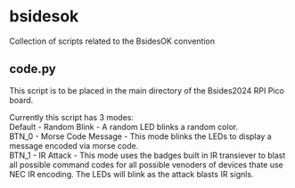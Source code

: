 # bsidesok
Collection of scripts related to the BsidesOK convention 

## code.py
This script is to be placed in the main directory of the Bsides2024 RPI Pico board.

Currently this script has 3 modes:  
Default - Random Blink - A random LED blinks a random color.  
BTN_0 - Morse Code Message - This mode blinks the LEDs to display a message encoded via morse code.  
BTN_1 - IR Attack - This mode uses the badges built in IR transiever to blast all possible command codes for all possible venoders of devices thate use NEC IR encoding. The LEDs will blink as the attack blasts IR signls.   

